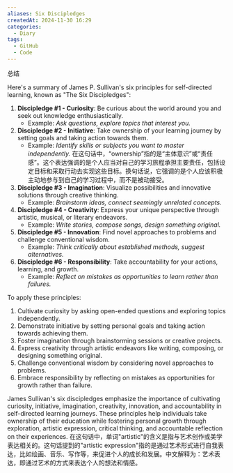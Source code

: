 ```yaml
---
aliases: Six Discipledges
createdAt: 2024-11-30 16:29
categories:
  - Diary
tags:
  - GitHub
  - Code
---
```


总结

<!--more-->

 Here's a summary of James P. Sullivan's six principles for self-directed learning, known as "The Six Discipledges":

1. **Discipledge #1 - Curiosity**: Be curious about the world around you and seek out knowledge enthusiastically.
	* Example: *Ask questions, explore topics that interest you.*
2. **Discipledge #2 - Initiative**: Take ownership of your learning journey by setting goals and taking action towards them.
	* Example: *Identify skills or subjects you want to master independently.*
在这句话中，“ownership”指的是“主体意识”或“责任感”。这个表达强调的是个人应当对自己的学习旅程承担主要责任，包括设定目标和采取行动去实现这些目标。换句话说，它强调的是个人应该积极主动地参与到自己的学习过程中，而不是被动接受。
1. **Discipledge #3 - Imagination**: Visualize possibilities and innovative solutions through creative thinking.
	* Example: *Brainstorm ideas, connect seemingly unrelated concepts.*
2. **Discipledge #4 - Creativity**: Express your unique perspective through artistic, musical, or literary endeavors.
	* Example: *Write stories, compose songs, design something original.*
3. **Discipledge #5 - Innovation**: Find novel approaches to problems and challenge conventional wisdom.
	* Example: *Think critically about established methods, suggest alternatives.*
4. **Discipledge #6 - Responsibility**: Take accountability for your actions, learning, and growth.
	* Example: *Reflect on mistakes as opportunities to learn rather than failures.*

To apply these principles:

1. Cultivate curiosity by asking open-ended questions and exploring topics independently.
2. Demonstrate initiative by setting personal goals and taking action towards achieving them.
3. Foster imagination through brainstorming sessions or creative projects.
4. Express creativity through artistic endeavors like writing, composing, or designing something original.
5. Challenge conventional wisdom by considering novel approaches to problems.
6. Embrace responsibility by reflecting on mistakes as opportunities for growth rather than failure.

James Sullivan's six discipledges emphasize the importance of cultivating curiosity, initiative, imagination, creativity, innovation, and accountability in self-directed learning journeys. These principles help individuals take ownership of their education while fostering personal growth through exploration, artistic expression, critical thinking, and accountable reflection on their experiences.
在这句话中，单词"artistic"的含义是指与艺术创作或美学表达相关的。这句话提到的"artistic expression"指的是通过艺术形式进行自我表达，比如绘画、音乐、写作等，来促进个人的成长和发展。中文解释为：艺术表达，即通过艺术的方式来表达个人的想法和情感。